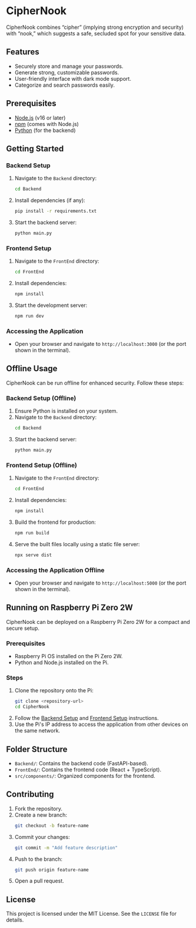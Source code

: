 # CipherNook

CipherNook combines “cipher” (implying strong encryption and security) with “nook,” which suggests a safe, secluded spot for your sensitive data.

## Features
- Securely store and manage your passwords.
- Generate strong, customizable passwords.
- User-friendly interface with dark mode support.
- Categorize and search passwords easily.

## Prerequisites
- [Node.js](https://nodejs.org/) (v16 or later)
- [npm](https://www.npmjs.com/) (comes with Node.js)
- [Python](https://www.python.org/) (for the backend)

## Getting Started

### Backend Setup
1. Navigate to the `Backend` directory:
   ```bash
   cd Backend
   ```
2. Install dependencies (if any):
   ```bash
   pip install -r requirements.txt
   ```
3. Start the backend server:
   ```bash
   python main.py
   ```

### Frontend Setup
1. Navigate to the `FrontEnd` directory:
   ```bash
   cd FrontEnd
   ```
2. Install dependencies:
   ```bash
   npm install
   ```
3. Start the development server:
   ```bash
   npm run dev
   ```

### Accessing the Application
- Open your browser and navigate to `http://localhost:3000` (or the port shown in the terminal).

## Offline Usage

CipherNook can be run offline for enhanced security. Follow these steps:

### Backend Setup (Offline)
1. Ensure Python is installed on your system.
2. Navigate to the `Backend` directory:
   ```bash
   cd Backend
   ```
3. Start the backend server:
   ```bash
   python main.py
   ```

### Frontend Setup (Offline)
1. Navigate to the `FrontEnd` directory:
   ```bash
   cd FrontEnd
   ```
2. Install dependencies:
   ```bash
   npm install
   ```
3. Build the frontend for production:
   ```bash
   npm run build
   ```
4. Serve the built files locally using a static file server:
   ```bash
   npx serve dist
   ```

### Accessing the Application Offline
- Open your browser and navigate to `http://localhost:5000` (or the port shown in the terminal).

## Running on Raspberry Pi Zero 2W

CipherNook can be deployed on a Raspberry Pi Zero 2W for a compact and secure setup.

### Prerequisites
- Raspberry Pi OS installed on the Pi Zero 2W.
- Python and Node.js installed on the Pi.

### Steps
1. Clone the repository onto the Pi:
   ```bash
   git clone <repository-url>
   cd CipherNook
   ```
2. Follow the [Backend Setup](#backend-setup) and [Frontend Setup](#frontend-setup) instructions.
3. Use the Pi's IP address to access the application from other devices on the same network.

## Folder Structure
- `Backend/`: Contains the backend code (FastAPI-based).
- `FrontEnd/`: Contains the frontend code (React + TypeScript).
- `src/components/`: Organized components for the frontend.

## Contributing
1. Fork the repository.
2. Create a new branch:
   ```bash
   git checkout -b feature-name
   ```
3. Commit your changes:
   ```bash
   git commit -m "Add feature description"
   ```
4. Push to the branch:
   ```bash
   git push origin feature-name
   ```
5. Open a pull request.

## License
This project is licensed under the MIT License. See the `LICENSE` file for details.
